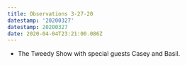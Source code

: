 ```yaml
---
title: Observations 3-27-20
datestamp: '20200327'
datestamp: 20200327
date: 2020-04-04T23:21:00.086Z
---
```

- The Tweedy Show with special guests Casey and Basil.
